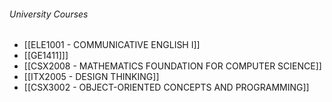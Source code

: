 ###### University Courses

- [[ELE1001 - COMMUNICATIVE ENGLISH I]]
- [[GE1411]]]
- [[CSX2008 - MATHEMATICS FOUNDATION FOR COMPUTER SCIENCE]]
- [[ITX2005 - DESIGN THINKING]]
- [[CSX3002 - OBJECT-ORIENTED CONCEPTS AND PROGRAMMING]]
